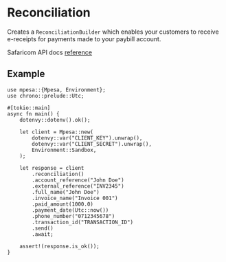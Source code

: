 # Reconciliation

Creates a `ReconciliationBuilder` which enables your customers to receive e-receipts for payments made to your paybill account.

Safaricom API docs [reference](https://developer.safaricom.co.ke/APIs/BillManager)

## Example

```rust,ignore
use mpesa::{Mpesa, Environment};
use chrono::prelude::Utc;

#[tokio::main]
async fn main() {
    dotenvy::dotenv().ok();

    let client = Mpesa::new(
        dotenvy::var("CLIENT_KEY").unwrap(),
        dotenvy::var("CLIENT_SECRET").unwrap(),
        Environment::Sandbox,
    );

    let response = client
        .reconciliation()
        .account_reference("John Doe")
        .external_reference("INV2345")
        .full_name("John Doe")
        .invoice_name("Invoice 001")
        .paid_amount(1000.0)
        .payment_date(Utc::now())
        .phone_number("0712345678")
        .transaction_id("TRANSACTION_ID")
        .send()
        .await;

    assert!(response.is_ok());
}
```
